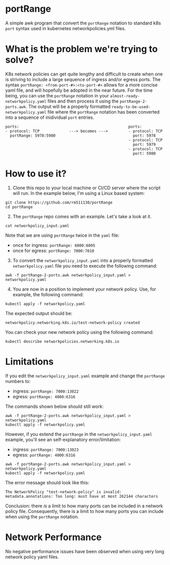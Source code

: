 # portRange
A simple awk program that convert the `portRange` notation to standard k8s `port` syntax used in kubernetes networkpolicies.yml files.

# What is the problem we're trying to solve?
K8s network policies can get quite lengthy and difficult to create when one is striving to include a large sequence of ingress and/or egress ports. 
The syntax `portRange: <from-port-#>:<to-port-#>` allows for a more concise yaml file, and will hopefully be adopted in the near future.
For the time being, you can use the `portRange` notation in your `almost-ready-networkpolicy.yaml` files and then process it using the `portRange-2-ports.awk`.
The output will be a properly formatted `ready-to-be-used-networkpolicy.yaml` file where the `portRange` notation has been converted into a sequence of inidividual `port` entries.

```
ports:                                                ports:
- protocol: TCP             ---> becomes --->         - protocol: TCP
  portRange: 5978:5980                                  port: 5978
                                                      - protocol: TCP
                                                        port: 5979
                                                      - protocol: TCP
                                                        port: 5980
```         

# How to use it?

1. Clone this repo to your local machine or CI/CD server where the script will run. In the example below, I'm using a Linux based system:

```
git clone https://github.com/rm511130/portRange
cd portRange
```

2. The `portRange` repo comes with an example. Let's take a look at it.

```
cat networkpolicy_input.yaml
```

Note that we are using `portRange` twice in the `yaml` file: 
- once for ingress: `portRange: 6000:6005`
- once for egress:  `portRange: 7000:7010`

3. To convert the `networkpolicy_input.yaml` into a properly formatted `networkpolicy.yaml` file you need to execute the following command:

```
awk -f portRange-2-ports.awk networkpolicy_input.yaml > networkpolicy.yaml
```

4. You are now in a position to implement your network policy. Use, for example, the following command:

```
kubectl apply -f networkpolicy.yaml 
```
The expected output should be:
```
networkpolicy.networking.k8s.io/test-network-policy created
```

You can check your new network policy using the following command:

```
kubectl describe networkpolicies.networking.k8s.io
```

# Limitations

If you edit the `networkpolicy_input.yaml` example and change the `portRange` numbers to:

- ingress: `portRange: 7000:13022`
- egress:  `portRange: 4000:6316`

The commands shown below should still work:

```
awk -f portRange-2-ports.awk networkpolicy_input.yaml > networkpolicy.yaml
kubectl apply -f networkpolicy.yaml 
```

However, if you extend the `portRange` in the `networkpolicy_input.yaml` example, you'll see an self-explanatory error/limitation:

- ingress: `portRange: 7000:13023`
- egress:  `portRange: 4000:6316`

```
awk -f portRange-2-ports.awk networkpolicy_input.yaml > networkpolicy.yaml
kubectl apply -f networkpolicy.yaml 
```

The error message should look like this:

```
The NetworkPolicy "test-network-policy" is invalid: metadata.annotations: Too long: must have at most 262144 characters
```

Conclusion: there _is_ a limit to how many ports can be included in a network policy file. Consequently, there is a limit to how many ports you can include when using the `portRange` notation.


# Network Performance

No negative performance issues have been observed when using very long network policy yaml files.







